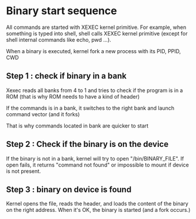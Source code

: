 # Binary start sequence

All commands are started with XEXEC kernel primitive. For example, when something is typed into shell, shell calls XEXEC kernel primitive (except for shell internal commands like echo, pwd ...).

When a binary is executed, kernel fork a new process with its PID, PPID, CWD

## Step 1 : check if binary in a bank

Xexec reads all banks from 4 to 1 and tries to check if the program is in a ROM (that is why ROM needs to have a kind of header)

If the commands is in a bank, it switches to the right bank and launch command vector (and it forks)

That is why commands located in bank are quicker to start

## Step 2 : Check if the binary is on the device

If the binary is not in a bank, kernel will try to open "/bin/BINARY_FILE". If open fails, it returns "command not found" or impossible to mount if device is not present.

## Step 3 : binary on device is found

Kernel opens the file, reads the header, and loads the content of the binary on the right address. When it's OK, the binary is started (and a fork occurs.)
